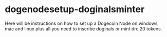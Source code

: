 # dogenodesetup-doginalsminter
Here will be instructions on how to set up a Dogecoin Node on windows, mac and linux plus all you need to inscribe doginals or mint drc 20 tokens.
